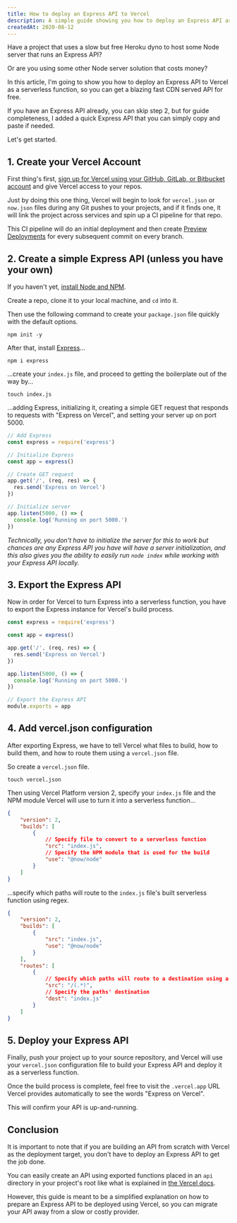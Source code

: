 ```yaml
---
title: How to deploy an Express API to Vercel
description: A simple guide showing you how to deploy an Express API as serverless functions on Vercel
createdAt: 2020-08-12
---
```

Have a project that uses a slow but free Heroku dyno to host some Node server that runs an Express API?

Or are you using some other Node server solution that costs money?
 
In this article, I'm going to show you how to deploy an Express API to Vercel as a serverless function, so you can get a blazing fast CDN served API for free.

If you have an Express API already, you can skip step 2, but for guide completeness, I added a quick Express API that you can simply copy and paste if needed.
 
Let's get started.

## 1. Create your Vercel Account

First thing's first, [sign up for Vercel using your GitHub, GitLab, or Bitbucket account](https://vercel.com/signup) and give Vercel access to your repos.

Just by doing this one thing, Vercel will begin to look for `vercel.json` or `now.json` files during any Git pushes to your projects, and if it finds one, it will link the project across services and spin up a CI pipeline for that repo.

This CI pipeline will do an initial deployment and then create [Preview Deployments](https://vercel.com/docs/platform/deployments#preview) for every subsequent commit on every branch.

## 2. Create a simple Express API (unless you have your own)
If you haven't yet, [install Node and NPM](/how-to-install-node).

Create a repo, clone it to your local machine, and `cd` into it.

Then use the following command to create your `package.json` file quickly with the default options.
```
npm init -y
```
After that, install [Express](https://expressjs.com/)...
```
npm i express
```
...create your `index.js` file, and proceed to getting the boilerplate out of the way by...
```
touch index.js
```
...adding Express, initializing it, creating a simple GET request that responds to requests with "Express on Vercel", and setting your server up on port 5000.
```js
// Add Express
const express = require('express')

// Initialize Express
const app = express()

// Create GET request
app.get('/', (req, res) => {
  res.send('Express on Vercel')
})

// Initialize server
app.listen(5000, () => {
  console.log('Running on port 5000.')
})
```
*Technically, you don't have to initialize the server for this to work but chances are any Express API you have will have a server initialization, and this also gives you the ability to easily run `node index` while working with your Express API locally.*
## 3. Export the Express API
Now in order for Vercel to turn Express into a serverless function, you have to export the Express instance for Vercel's build process.
```js
const express = require('express')

const app = express()

app.get('/', (req, res) => {
  res.send('Express on Vercel')
})

app.listen(5000, () => {
  console.log('Running on port 5000.')
})

// Export the Express API
module.exports = app
```
## 4. Add vercel.json configuration
After exporting Express, we have to tell Vercel what files to build, how to build them, and how to route them using a `vercel.json` file.

So create a `vercel.json` file.

```
touch vercel.json
```
Then using Vercel Platform version 2, specify your `index.js` file and the NPM module Vercel will use to turn it into a serverless function...
```json
{
    "version": 2,
    "builds": [
        {
            // Specify file to convert to a serverless function
            "src": "index.js", 
            // Specify the NPM module that is used for the build
            "use": "@now/node" 
        }
    ]
}
```
...specify which paths will route to the `index.js` file's built serverless function using regex.
```json
{
    "version": 2,
    "builds": [
        { 
            "src": "index.js", 
            "use": "@now/node" 
        }
    ],
    "routes": [
        {
            // Specify which paths will route to a destination using a regex
            "src": "/(.*)", 
            // Specify the paths' destination
            "dest": "index.js" 
        }
    ]
}
```
## 5. Deploy your Express API
Finally, push your project up to your source repository, and Vercel will use your `vercel.json` configuration file to build your Express API and deploy it as a serverless function.

Once the build process is complete, feel free to visit the `.vercel.app` URL Vercel provides automatically to see the words "Express on Vercel".

This will confirm your API is up-and-running.

## Conclusion
It is important to note that if you are building an API from scratch with Vercel as the deployment target, you don't have to deploy an Express API to get the job done. 

You can easily create an API using exported functions placed in an `api` directory in your project's root like what is explained in [the Vercel docs](https://vercel.com/docs/serverless-functions/introduction).

However, this guide is meant to be a simplified explanation on how to prepare an Express API to be deployed using Vercel, so you can migrate your API away from a slow or costly provider.

